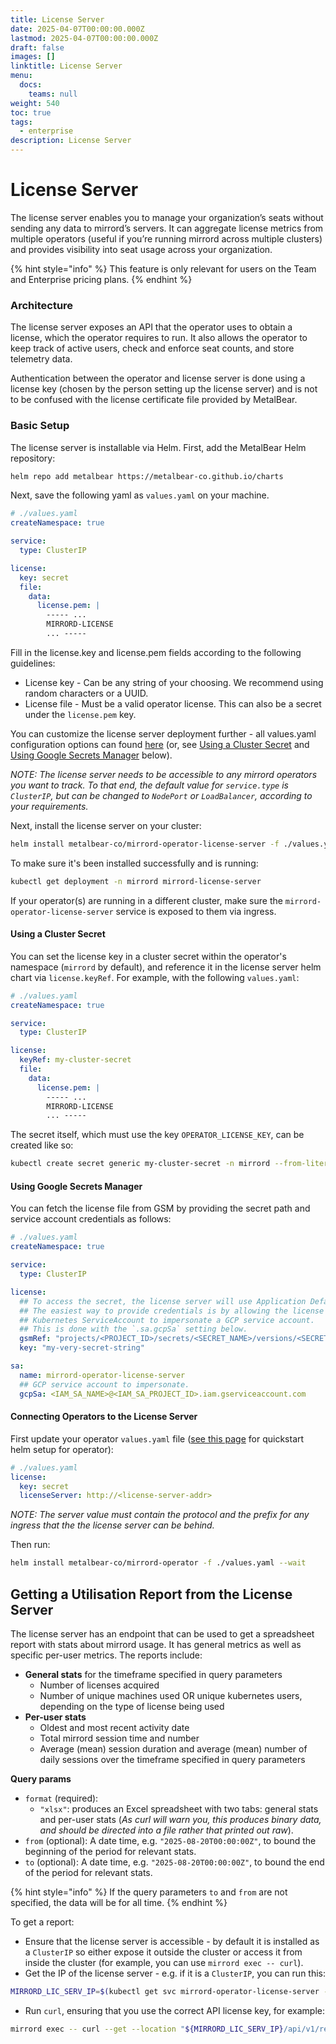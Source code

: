 ```yaml
---
title: License Server
date: 2025-04-07T00:00:00.000Z
lastmod: 2025-04-07T00:00:00.000Z
draft: false
images: []
linktitle: License Server
menu:
  docs:
    teams: null
weight: 540
toc: true
tags:
  - enterprise
description: License Server
---
```


# License Server

The license server enables you to manage your organization’s seats without sending any data to mirrord’s servers. It can aggregate license metrics from multiple operators (useful if you’re running mirrord across multiple clusters) and provides visibility into seat usage across your organization. 

{% hint style="info" %}
This feature is only relevant for users on the Team and Enterprise pricing plans.
{% endhint %}

### Architecture

The license server exposes an API that the operator uses to obtain a license, which the operator requires to run. It also allows the operator to keep track of active users, check and enforce seat counts, and store telemetry data.

Authentication between the operator and license server is done using a license key (chosen by the person setting up the license server) and is not to be confused with the license certificate file provided by MetalBear.

### Basic Setup

The license server is installable via Helm. First, add the MetalBear Helm repository:

```bash
helm repo add metalbear https://metalbear-co.github.io/charts
```

Next, save the following yaml as `values.yaml` on your machine.

```yaml
# ./values.yaml
createNamespace: true

service:
  type: ClusterIP

license:
  key: secret
  file:
    data:
      license.pem: |
        ----- ... 
        MIRRORD-LICENSE 
        ... -----
```

Fill in the license.key and license.pem fields according to the following guidelines:

* License key - Can be any string of your choosing. We recommend using random characters or a UUID.
* License file - Must be a valid operator license. This can also be a secret under the `license.pem` key.

You can customize the license server deployment further - all values.yaml configuration options can found [here](https://raw.githubusercontent.com/metalbear-co/charts/main/mirrord-license-server/values.yaml) (or, see [Using a Cluster Secret](license-server.md#using-a-cluster-secret) and [Using Google Secrets Manager](license-server.md#using-google-secrets-manager) below).

_NOTE: The license server needs to be accessible to any mirrord operators you want to track. To that end, the default value for `service.type` is `ClusterIP`, but can be changed to `NodePort` or `LoadBalancer`, according to your requirements._

Next, install the license server on your cluster:

```bash
helm install metalbear-co/mirrord-operator-license-server -f ./values.yaml --wait
```

To make sure it's been installed successfully and is running:

```bash
kubectl get deployment -n mirrord mirrord-license-server
```

If your operator(s) are running in a different cluster, make sure the `mirrord-operator-license-server` service is exposed to them via ingress.

#### Using a Cluster Secret

You can set the license key in a cluster secret within the operator's namespace (`mirrord` by default), and reference it in the license server helm chart via `license.keyRef`. For example, with the following `values.yaml`:

```yaml
# ./values.yaml
createNamespace: true

service:
  type: ClusterIP

license:
  keyRef: my-cluster-secret
  file:
    data:
      license.pem: |
        ----- ... 
        MIRRORD-LICENSE 
        ... -----
```

The secret itself, which must use the key `OPERATOR_LICENSE_KEY`, can be created like so:

```bash
kubectl create secret generic my-cluster-secret -n mirrord --from-literal OPERATOR_LICENSE_KEY=my-very-secret-string
```

#### Using Google Secrets Manager

You can fetch the license file from GSM by providing the secret path and service account credentials as follows:

```yaml
# ./values.yaml
createNamespace: true

service:
  type: ClusterIP

license:
  ## To access the secret, the license server will use Application Default Credentials.
  ## The easiest way to provide credentials is by allowing the license server's
  ## Kubernetes ServiceAccount to impersonate a GCP service account.
  ## This is done with the `.sa.gcpSa` setting below.
  gsmRef: "projects/<PROJECT_ID>/secrets/<SECRET_NAME>/versions/<SECRET_VERSION>"
  key: "my-very-secret-string"

sa:
  name: mirrord-operator-license-server
  ## GCP service account to impersonate.
  gcpSa: <IAM_SA_NAME>@<IAM_SA_PROJECT_ID>.iam.gserviceaccount.com
```

#### Connecting Operators to the License Server

First update your operator `values.yaml` file ([see this page](../overview/quick-start.md#helm) for quickstart helm setup for operator):

```yaml
# ./values.yaml
license:
  key: secret
  licenseServer: http://<license-server-addr>
```

_NOTE: The server value must contain the protocol and the prefix for any ingress that the the license server can be behind._

Then run:

```bash
helm install metalbear-co/mirrord-operator -f ./values.yaml --wait
```

## Getting a Utilisation Report from the License Server

The license server has an endpoint that can be used to get a spreadsheet report with stats about mirrord usage. It has general metrics as well as specific per-user metrics. The reports include:

* **General stats** for the timeframe specified in query parameters
  * Number of licenses acquired
  * Number of unique machines used OR unique kubernetes users, depending on the type of license being used
* **Per-user stats**
  * Oldest and most recent activity date
  * Total mirrord session time and number
  * Average (mean) session duration and average (mean) number of daily sessions over the timeframe specified in query parameters

**Query params**

* `format` (required): 
  * `"xlsx"`: produces an Excel spreadsheet with two tabs: general stats and per-user stats (_As curl will warn you, this produces binary data, and should be directed into a file rather that printed out raw_).
* `from` (optional): A date time, e.g. `"2025-08-20T00:00:00Z"`, to bound the beginning of the period for relevant stats.
* `to` (optional): A date time, e.g. `"2025-08-20T00:00:00Z"`, to bound the end of the period for relevant stats.

{% hint style="info" %}
If the query parameters `to` and `from` are not specified, the data will be for all time.
{% endhint %}

To get a report:

* Ensure that the license server is accessible - by default it is installed as a `ClusterIP` so either expose it outside the cluster or access it from inside the cluster (for example, you can use `mirrord exec -- curl`).
* Get the IP of the license server - e.g. if it is a `ClusterIP`, you can run this:

```bash
MIRRORD_LIC_SERV_IP=$(kubectl get svc mirrord-operator-license-server -n mirrord -o jsonpath='{.spec.clusterIP}')
```

* Run `curl`, ensuring that you use the correct API license key, for example:

```bash
mirrord exec -- curl --get --location "${MIRRORD_LIC_SERV_IP}/api/v1/reports/usage?format=xlsx" --header 'x-license-key: <operator API license key>' --output report.xlsx
```
